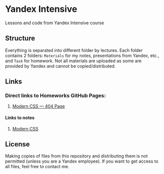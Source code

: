 # Yandex Intensive

Lessons and code from Yandex Intensive course

## Structure

Everything is separated into different folder by lectures. Each folder contains 2 folders: `Materials` for my notes, presentations from Yandex, etc., and `Task` for homework. Not all materials are uploaded as some are provided by Yandex and cannot be copied/distributed.

## Links

### Direct links to Homeworks GitHub Pages:

1. [Modern CSS — 404 Page](https://germanivanov0719.github.io/yandex-intensive/1.%20Modern%20CSS/Task/)

#### Links to notes

1. [Modern CSS](1.%20Modern%20CSS/Materials/Notes.md)

## License

Making copies of files from this repository and distributing them is not permitted (unless you are a Yandex employee). If you want to get access to all files, feel free to contact me.
